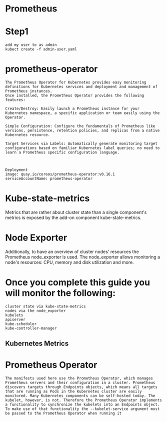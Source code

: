 # Prometheus

# Step1
```
add my user to as admin
kubect create -f admin-user.yaml
```

# prometheus-operator
```
The Prometheus Operator for Kubernetes provides easy monitoring definitions for Kubernetes services and deployment and management of Prometheus instances.
Once installed, the Prometheus Operator provides the following features:

Create/Destroy: Easily launch a Prometheus instance for your Kubernetes namespace, a specific application or team easily using the Operator.

Simple Configuration: Configure the fundamentals of Prometheus like versions, persistence, retention policies, and replicas from a native Kubernetes resource.

Target Services via Labels: Automatically generate monitoring target configurations based on familiar Kubernetes label queries; no need to learn a Prometheus specific configuration language.



Deployment
image: quay.io/coreos/prometheus-operator:v0.16.1
serviceAccountName: prometheus-operator
```

# Kube-state-metrics
Metrics that are rather about cluster state than a single component's metrics is exposed by the add-on component kube-state-metrics.


# Node Exporter
Additionally, to have an overview of cluster nodes' resources the Prometheus node_exporter is used. The node_exporter allows monitoring a node's resources: CPU, memory and disk utilization and more.

# Once you complete this guide you will monitor the following:
```
cluster state via kube-state-metrics
nodes via the node_exporter
kubelets
apiserver
kube-scheduler
kube-controller-manager
```
## Kubernetes Metrics
# Prometheus Operator
```
The manifests used here use the Prometheus Operator, which manages Prometheus servers and their configuration in a cluster. Prometheus discovers targets through Endpoints objects, which means all targets that are running as Pods in the Kubernetes cluster are easily monitored. Many Kubernetes components can be self-hosted today. The kubelet, however, is not. Therefore the Prometheus Operator implements a functionality to synchronize the kubelets into an Endpoints object. To make use of that functionality the --kubelet-service argument must be passed to the Prometheus Operator when running it
```
